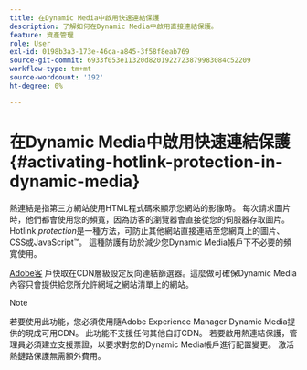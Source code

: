 ```yaml
---
title: 在Dynamic Media中啟用快速連結保護
description: 了解如何在Dynamic Media中啟用直接連結保護。
feature: 資產管理
role: User
exl-id: 0198b3a3-173e-46ca-a845-3f58f8eab769
source-git-commit: 6933f053e11320d8201922723879983084c52209
workflow-type: tm+mt
source-wordcount: '192'
ht-degree: 0%

---
```


# 在Dynamic Media中啟用快速連結保護 {#activating-hotlink-protection-in-dynamic-media}

熱連結是指第三方網站使用HTML程式碼來顯示您網站的影像時。 每次請求圖片時，他們都會使用您的頻寬，因為訪客的瀏覽器會直接從您的伺服器存取圖片。 Hotlink *protection*&#x200B;是一種方法，可防止其他網站直接連結至您網頁上的圖片、CSS或JavaScript™。 這種防護有助於減少您Dynamic Media帳戶下不必要的頻寬使用。

[Adobe客](https://helpx.adobe.com/support.html) 戶快取在CDN層級設定反向連結篩選器。這麼做可確保Dynamic Media內容只會提供給您所允許網域之網站清單上的網站。

>[!NOTE]
>
>若要使用此功能，您必須使用隨Adobe Experience Manager Dynamic Media提供的現成可用CDN。 此功能不支援任何其他自訂CDN。 若要啟用熱連結保護，管理員必須建立支援票證，以要求對您的Dynamic Media帳戶進行配置變更。 激活熱鏈路保護無需額外費用。
